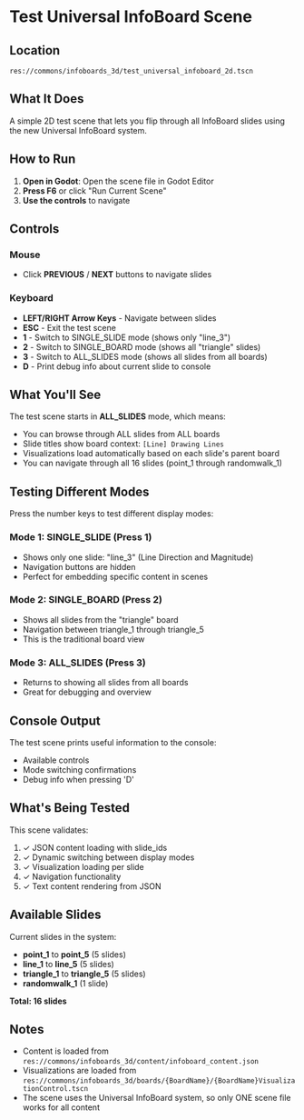# Test Universal InfoBoard Scene

## Location
`res://commons/infoboards_3d/test_universal_infoboard_2d.tscn`

## What It Does
A simple 2D test scene that lets you flip through all InfoBoard slides using the new Universal InfoBoard system.

## How to Run

1. **Open in Godot**: Open the scene file in Godot Editor
2. **Press F6** or click "Run Current Scene"
3. **Use the controls** to navigate

## Controls

### Mouse
- Click **PREVIOUS** / **NEXT** buttons to navigate slides

### Keyboard
- **LEFT/RIGHT Arrow Keys** - Navigate between slides
- **ESC** - Exit the test scene
- **1** - Switch to SINGLE_SLIDE mode (shows only "line_3")
- **2** - Switch to SINGLE_BOARD mode (shows all "triangle" slides)
- **3** - Switch to ALL_SLIDES mode (shows all slides from all boards)
- **D** - Print debug info about current slide to console

## What You'll See

The test scene starts in **ALL_SLIDES** mode, which means:
- You can browse through ALL slides from ALL boards
- Slide titles show board context: `[Line] Drawing Lines`
- Visualizations load automatically based on each slide's parent board
- You can navigate through all 16 slides (point_1 through randomwalk_1)

## Testing Different Modes

Press the number keys to test different display modes:

### Mode 1: SINGLE_SLIDE (Press 1)
- Shows only one slide: "line_3" (Line Direction and Magnitude)
- Navigation buttons are hidden
- Perfect for embedding specific content in scenes

### Mode 2: SINGLE_BOARD (Press 2)
- Shows all slides from the "triangle" board
- Navigation between triangle_1 through triangle_5
- This is the traditional board view

### Mode 3: ALL_SLIDES (Press 3)
- Returns to showing all slides from all boards
- Great for debugging and overview

## Console Output

The test scene prints useful information to the console:
- Available controls
- Mode switching confirmations
- Debug info when pressing 'D'

## What's Being Tested

This scene validates:
1. ✓ JSON content loading with slide_ids
2. ✓ Dynamic switching between display modes
3. ✓ Visualization loading per slide
4. ✓ Navigation functionality
5. ✓ Text content rendering from JSON

## Available Slides

Current slides in the system:
- **point_1** to **point_5** (5 slides)
- **line_1** to **line_5** (5 slides)
- **triangle_1** to **triangle_5** (5 slides)
- **randomwalk_1** (1 slide)

**Total: 16 slides**

## Notes

- Content is loaded from `res://commons/infoboards_3d/content/infoboard_content.json`
- Visualizations are loaded from `res://commons/infoboards_3d/boards/{BoardName}/{BoardName}VisualizationControl.tscn`
- The scene uses the Universal InfoBoard system, so only ONE scene file works for all content

